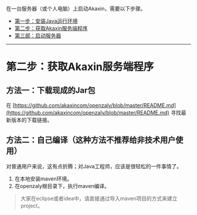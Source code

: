 

在一台服务器（或个人电脑）上启动Akaxin，需要以下步骤。

* [第一步：安装Java运行环境](step-1-java.md)
* [第二步：获取Akaxin服务端程序](step-2-jar.md)
* [第三部：启动服务器](step-3-run.md)

----


# 第二步：获取Akaxin服务端程序

## 方法一：下载现成的Jar包

在 [https://github.com/akaxincom/openzaly/blob/master/README.md](https://github.com/akaxincom/openzaly/blob/master/README.md) 寻找最新版本的下载链接。



## 方法二：自己编译（这种方法不推荐给非技术用户使用）

对普通用户来说，这有点折腾；对Java工程师，应该是很轻松的一件事情了。

1. 在本地安装maven环境。
2. 在openzaly根目录下，执行maven编译。

> 大家在eclipse或者idea中，请直接通过导入maven项目的方式来建立project。

